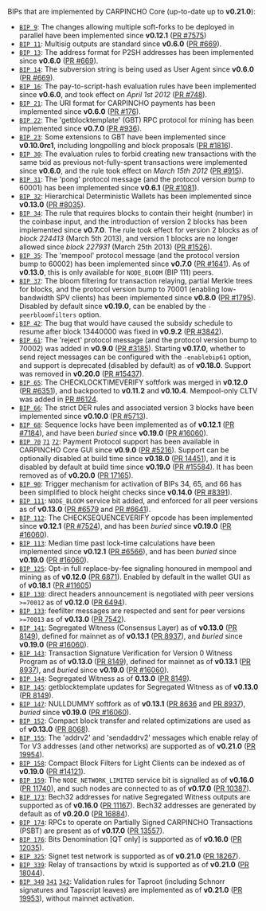 BIPs that are implemented by CARPINCHO Core (up-to-date up to **v0.21.0**):

* [`BIP 9`](https://github.com/carpincho/bips/blob/master/bip-0009.mediawiki): The changes allowing multiple soft-forks to be deployed in parallel have been implemented since **v0.12.1**  ([PR #7575](https://github.com/carpincho/carpincho/pull/7575))
* [`BIP 11`](https://github.com/carpincho/bips/blob/master/bip-0011.mediawiki): Multisig outputs are standard since **v0.6.0** ([PR #669](https://github.com/carpincho/carpincho/pull/669)).
* [`BIP 13`](https://github.com/carpincho/bips/blob/master/bip-0013.mediawiki): The address format for P2SH addresses has been implemented since **v0.6.0** ([PR #669](https://github.com/carpincho/carpincho/pull/669)).
* [`BIP 14`](https://github.com/carpincho/bips/blob/master/bip-0014.mediawiki): The subversion string is being used as User Agent since **v0.6.0** ([PR #669](https://github.com/carpincho/carpincho/pull/669)).
* [`BIP 16`](https://github.com/carpincho/bips/blob/master/bip-0016.mediawiki): The pay-to-script-hash evaluation rules have been implemented since **v0.6.0**, and took effect on *April 1st 2012* ([PR #748](https://github.com/carpincho/carpincho/pull/748)).
* [`BIP 21`](https://github.com/carpincho/bips/blob/master/bip-0021.mediawiki): The URI format for CARPINCHO payments has been implemented since **v0.6.0** ([PR #176](https://github.com/carpincho/carpincho/pull/176)).
* [`BIP 22`](https://github.com/carpincho/bips/blob/master/bip-0022.mediawiki): The 'getblocktemplate' (GBT) RPC protocol for mining has been implemented since **v0.7.0** ([PR #936](https://github.com/carpincho/carpincho/pull/936)).
* [`BIP 23`](https://github.com/carpincho/bips/blob/master/bip-0023.mediawiki): Some extensions to GBT have been implemented since **v0.10.0rc1**, including longpolling and block proposals ([PR #1816](https://github.com/carpincho/carpincho/pull/1816)).
* [`BIP 30`](https://github.com/carpincho/bips/blob/master/bip-0030.mediawiki): The evaluation rules to forbid creating new transactions with the same txid as previous not-fully-spent transactions were implemented since **v0.6.0**, and the rule took effect on *March 15th 2012* ([PR #915](https://github.com/carpincho/carpincho/pull/915)).
* [`BIP 31`](https://github.com/carpincho/bips/blob/master/bip-0031.mediawiki): The 'pong' protocol message (and the protocol version bump to 60001) has been implemented since **v0.6.1** ([PR #1081](https://github.com/carpincho/carpincho/pull/1081)).
* [`BIP 32`](https://github.com/carpincho/bips/blob/master/bip-0032.mediawiki): Hierarchical Deterministic Wallets has been implemented since **v0.13.0** ([PR #8035](https://github.com/carpincho/carpincho/pull/8035)).
* [`BIP 34`](https://github.com/carpincho/bips/blob/master/bip-0034.mediawiki): The rule that requires blocks to contain their height (number) in the coinbase input, and the introduction of version 2 blocks has been implemented since **v0.7.0**. The rule took effect for version 2 blocks as of *block 224413* (March 5th 2013), and version 1 blocks are no longer allowed since *block 227931* (March 25th 2013) ([PR #1526](https://github.com/carpincho/carpincho/pull/1526)).
* [`BIP 35`](https://github.com/carpincho/bips/blob/master/bip-0035.mediawiki): The 'mempool' protocol message (and the protocol version bump to 60002) has been implemented since **v0.7.0** ([PR #1641](https://github.com/carpincho/carpincho/pull/1641)). As of **v0.13.0**, this is only available for `NODE_BLOOM` (BIP 111) peers.
* [`BIP 37`](https://github.com/carpincho/bips/blob/master/bip-0037.mediawiki): The bloom filtering for transaction relaying, partial Merkle trees for blocks, and the protocol version bump to 70001 (enabling low-bandwidth SPV clients) has been implemented since **v0.8.0** ([PR #1795](https://github.com/carpincho/carpincho/pull/1795)). Disabled by default since **v0.19.0**, can be enabled by the `-peerbloomfilters` option.
* [`BIP 42`](https://github.com/carpincho/bips/blob/master/bip-0042.mediawiki): The bug that would have caused the subsidy schedule to resume after block 13440000 was fixed in **v0.9.2** ([PR #3842](https://github.com/carpincho/carpincho/pull/3842)).
* [`BIP 61`](https://github.com/carpincho/bips/blob/master/bip-0061.mediawiki): The 'reject' protocol message (and the protocol version bump to 70002) was added in **v0.9.0** ([PR #3185](https://github.com/carpincho/carpincho/pull/3185)). Starting **v0.17.0**, whether to send reject messages can be configured with the `-enablebip61` option, and support is deprecated (disabled by default) as of **v0.18.0**. Support was removed in **v0.20.0** ([PR #15437](https://github.com/carpincho/carpincho/pull/15437)).
* [`BIP 65`](https://github.com/carpincho/bips/blob/master/bip-0065.mediawiki): The CHECKLOCKTIMEVERIFY softfork was merged in **v0.12.0** ([PR #6351](https://github.com/carpincho/carpincho/pull/6351)), and backported to **v0.11.2** and **v0.10.4**. Mempool-only CLTV was added in [PR #6124](https://github.com/carpincho/carpincho/pull/6124).
* [`BIP 66`](https://github.com/carpincho/bips/blob/master/bip-0066.mediawiki): The strict DER rules and associated version 3 blocks have been implemented since **v0.10.0** ([PR #5713](https://github.com/carpincho/carpincho/pull/5713)).
* [`BIP 68`](https://github.com/carpincho/bips/blob/master/bip-0068.mediawiki): Sequence locks have been implemented as of **v0.12.1**  ([PR #7184](https://github.com/carpincho/carpincho/pull/7184)), and have been *buried* since **v0.19.0** ([PR #16060](https://github.com/carpincho/carpincho/pull/16060)).
* [`BIP 70`](https://github.com/carpincho/bips/blob/master/bip-0070.mediawiki) [`71`](https://github.com/carpincho/bips/blob/master/bip-0071.mediawiki) [`72`](https://github.com/carpincho/bips/blob/master/bip-0072.mediawiki):
  Payment Protocol support has been available in CARPINCHO Core GUI since **v0.9.0** ([PR #5216](https://github.com/carpincho/carpincho/pull/5216)).
  Support can be optionally disabled at build time since **v0.18.0** ([PR 14451](https://github.com/carpincho/carpincho/pull/14451)),
  and it is disabled by default at build time since **v0.19.0** ([PR #15584](https://github.com/carpincho/carpincho/pull/15584)).
  It has been removed as of **v0.20.0** ([PR 17165](https://github.com/carpincho/carpincho/pull/17165)).
* [`BIP 90`](https://github.com/carpincho/bips/blob/master/bip-0090.mediawiki): Trigger mechanism for activation of BIPs 34, 65, and 66 has been simplified to block height checks since **v0.14.0** ([PR #8391](https://github.com/carpincho/carpincho/pull/8391)).
* [`BIP 111`](https://github.com/carpincho/bips/blob/master/bip-0111.mediawiki): `NODE_BLOOM` service bit added, and enforced for all peer versions as of **v0.13.0** ([PR #6579](https://github.com/carpincho/carpincho/pull/6579) and [PR #6641](https://github.com/carpincho/carpincho/pull/6641)).
* [`BIP 112`](https://github.com/carpincho/bips/blob/master/bip-0112.mediawiki): The CHECKSEQUENCEVERIFY opcode has been implemented since **v0.12.1** ([PR #7524](https://github.com/carpincho/carpincho/pull/7524)), and has been *buried* since **v0.19.0** ([PR #16060](https://github.com/carpincho/carpincho/pull/16060)).
* [`BIP 113`](https://github.com/carpincho/bips/blob/master/bip-0113.mediawiki): Median time past lock-time calculations have been implemented since **v0.12.1** ([PR #6566](https://github.com/carpincho/carpincho/pull/6566)), and has been *buried* since **v0.19.0** ([PR #16060](https://github.com/carpincho/carpincho/pull/16060)).
* [`BIP 125`](https://github.com/carpincho/bips/blob/master/bip-0125.mediawiki): Opt-in full replace-by-fee signaling honoured in mempool and mining as of **v0.12.0** ([PR 6871](https://github.com/carpincho/carpincho/pull/6871)). Enabled by default in the wallet GUI as of **v0.18.1** ([PR #11605](https://github.com/carpincho/carpincho/pull/11605))
* [`BIP 130`](https://github.com/carpincho/bips/blob/master/bip-0130.mediawiki): direct headers announcement is negotiated with peer versions `>=70012` as of **v0.12.0** ([PR 6494](https://github.com/carpincho/carpincho/pull/6494)).
* [`BIP 133`](https://github.com/carpincho/bips/blob/master/bip-0133.mediawiki): feefilter messages are respected and sent for peer versions `>=70013` as of **v0.13.0** ([PR 7542](https://github.com/carpincho/carpincho/pull/7542)).
* [`BIP 141`](https://github.com/carpincho/bips/blob/master/bip-0141.mediawiki): Segregated Witness (Consensus Layer) as of **v0.13.0** ([PR 8149](https://github.com/carpincho/carpincho/pull/8149)), defined for mainnet as of **v0.13.1** ([PR 8937](https://github.com/carpincho/carpincho/pull/8937)), and *buried* since **v0.19.0** ([PR #16060](https://github.com/carpincho/carpincho/pull/16060)).
* [`BIP 143`](https://github.com/carpincho/bips/blob/master/bip-0143.mediawiki): Transaction Signature Verification for Version 0 Witness Program as of **v0.13.0** ([PR 8149](https://github.com/carpincho/carpincho/pull/8149)), defined for mainnet as of **v0.13.1** ([PR 8937](https://github.com/carpincho/carpincho/pull/8937)), and *buried* since **v0.19.0** ([PR #16060](https://github.com/carpincho/carpincho/pull/16060)).
* [`BIP 144`](https://github.com/carpincho/bips/blob/master/bip-0144.mediawiki): Segregated Witness as of **0.13.0** ([PR 8149](https://github.com/carpincho/carpincho/pull/8149)).
* [`BIP 145`](https://github.com/carpincho/bips/blob/master/bip-0145.mediawiki): getblocktemplate updates for Segregated Witness as of **v0.13.0** ([PR 8149](https://github.com/carpincho/carpincho/pull/8149)).
* [`BIP 147`](https://github.com/carpincho/bips/blob/master/bip-0147.mediawiki): NULLDUMMY softfork as of **v0.13.1** ([PR 8636](https://github.com/carpincho/carpincho/pull/8636) and [PR 8937](https://github.com/carpincho/carpincho/pull/8937)), *buried* since **v0.19.0** ([PR #16060](https://github.com/carpincho/carpincho/pull/16060)).
* [`BIP 152`](https://github.com/carpincho/bips/blob/master/bip-0152.mediawiki): Compact block transfer and related optimizations are used as of **v0.13.0** ([PR 8068](https://github.com/carpincho/carpincho/pull/8068)).
* [`BIP 155`](https://github.com/carpincho/bips/blob/master/bip-0155.mediawiki): The 'addrv2' and 'sendaddrv2' messages which enable relay of Tor V3 addresses (and other networks) are supported as of **v0.21.0** ([PR 19954](https://github.com/carpincho/carpincho/pull/19954)).
* [`BIP 158`](https://github.com/carpincho/bips/blob/master/bip-0158.mediawiki): Compact Block Filters for Light Clients can be indexed as of **v0.19.0** ([PR #14121](https://github.com/carpincho/carpincho/pull/14121)).
* [`BIP 159`](https://github.com/carpincho/bips/blob/master/bip-0159.mediawiki): The `NODE_NETWORK_LIMITED` service bit is signalled as of **v0.16.0** ([PR 11740](https://github.com/carpincho/carpincho/pull/11740)), and such nodes are connected to as of **v0.17.0** ([PR 10387](https://github.com/carpincho/carpincho/pull/10387)).
* [`BIP 173`](https://github.com/carpincho/bips/blob/master/bip-0173.mediawiki): Bech32 addresses for native Segregated Witness outputs are supported as of **v0.16.0** ([PR 11167](https://github.com/carpincho/carpincho/pull/11167)). Bech32 addresses are generated by default as of **v0.20.0** ([PR 16884](https://github.com/carpincho/carpincho/pull/16884)).
* [`BIP 174`](https://github.com/carpincho/bips/blob/master/bip-0174.mediawiki): RPCs to operate on Partially Signed CARPINCHO Transactions (PSBT) are present as of **v0.17.0** ([PR 13557](https://github.com/carpincho/carpincho/pull/13557)).
* [`BIP 176`](https://github.com/carpincho/bips/blob/master/bip-0176.mediawiki): Bits Denomination [QT only] is supported as of **v0.16.0** ([PR 12035](https://github.com/carpincho/carpincho/pull/12035)).
* [`BIP 325`](https://github.com/carpincho/bips/blob/master/bip-0325.mediawiki): Signet test network is supported as of **v0.21.0** ([PR 18267](https://github.com/carpincho/carpincho/pull/18267)).
* [`BIP 339`](https://github.com/carpincho/bips/blob/master/bip-0339.mediawiki): Relay of transactions by wtxid is supported as of **v0.21.0** ([PR 18044](https://github.com/carpincho/carpincho/pull/18044)).
* [`BIP 340`](https://github.com/carpincho/bips/blob/master/bip-0340.mediawiki) [`341`](https://github.com/carpincho/bips/blob/master/bip-0341.mediawiki) [`342`](https://github.com/carpincho/bips/blob/master/bip-0342.mediawiki): Validation rules for Taproot (including Schnorr signatures and Tapscript leaves) are implemented as of **v0.21.0** ([PR 19953](https://github.com/carpincho/carpincho/pull/19953)), without mainnet activation.
